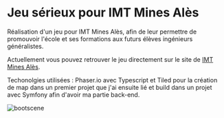 # Jeu sérieux pour IMT Mines Alès  
Réalisation d'un jeu pour IMT Mines Alès, afin de leur permettre de promouvoir l'école et ses formations aux futurs élèves ingénieurs généralistes.  

Actuellement vous pouvez retrouver le jeu directement sur le site de [IMT Mines Alès](https://www.imt-mines-ales.fr/jeu-video).  

Techonolgies utilisées : Phaser.io avec Typescript et Tiled pour la création de map dans un premier projet que j'ai ensuite lié et build dans un projet avec Symfony afin d'avoir ma partie back-end.  

![bootscene](https://github.com/MehdiYansli/seriousGameIMTMinesAles/assets/119290675/3f597d4d-72f1-4861-a168-49c26b809555)

